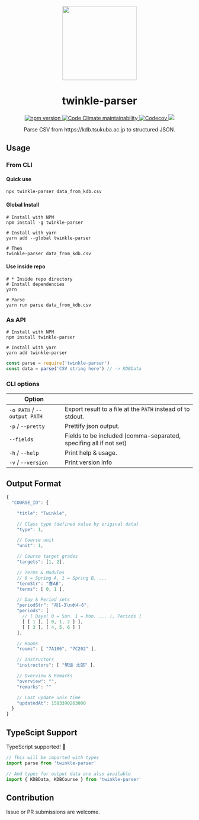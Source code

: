 <div align="center">
  <img width="200" src="https://storage.googleapis.com/twinkle-resouces/common/bldg-cl.png" alt="">
  <h1>twinkle-parser</h1>
  <p>
    <a href="https://www.npmjs.com/package/twinkle-parser" target="_blank" rel="noopener">
      <img alt="npm version" src="https://img.shields.io/npm/v/twinkle-parser.svg?style=flat-square">
    </a>
    <a href="https://codeclimate.com/github/nandenjin/twinkle-parser/maintainability">
      <img alt="Code Climate maintainability" src="https://img.shields.io/codeclimate/maintainability/nandenjin/twinkle-parser?style=flat-square">
    </a>
    <a href="https://codecov.io/gh/nandenjin/twinkle-parser">
      <img alt="Codecov" src="https://img.shields.io/codecov/c/gh/nandenjin/twinkle-parser?style=flat-square">
    </a>
    <span>
      <img src="http://img.shields.io/badge/license-MIT-blue.svg?style=flat-square">
    </span>
  </p>
  <p>Parse CSV from https://kdb.tsukuba.ac.jp to structured JSON.</p>
</div>

## Usage

### From CLI

#### Quick use

```shell
npx twinkle-parser data_from_kdb.csv
```

#### Global Install

```shell
# Install with NPM
npm install -g twinkle-parser

# Install with yarn
yarn add --global twinkle-parser

# Then
twinkle-parser data_from_kdb.csv
```

#### Use inside repo

```shell
# * Inside repo directory
# Install dependencies
yarn

# Parse
yarn run parse data_from_kdb.csv
```

### As API

```shell
# Install with NPM
npm install twinkle-parser

# Install with yarn
yarn add twinkle-parser
```

```js
const parse = require('twinkle-parser')
const data = parse('CSV string here') // -> KDBData
```

### CLI options

| Option                      |                                                                   |
| --------------------------- | ----------------------------------------------------------------- |
| `-o PATH` / `--output PATH` | Export result to a file at the `PATH` instead of to stdout.       |
| `-p` / `--pretty`           | Prettify json output.                                             |
| `--fields`                  | Fields to be included (comma-separated, specifing all if not set) |
| `-h` / `--help`             | Print help & usage.                                               |
| `-v` / `--version`          | Print version info

## Output Format

```js
{
  "COURSE_ID": {

    "title": "Twinkle",

    // Class type (defined value by original data)
    "type": 1,

    // Course unit
    "unit": 1,

    // Course target grades
    "targets": [1, 2],

    // Terms & Modules
    // 0 = Spring A, 1 = Spring B, ...
    "termStr": "春AB",
    "terms": [ 0, 1 ],

    // Day & Period sets
    "periodStr": "月1-3\n水4-6",
    "periods": [
      // [ Days( 0 = Sun. 1 = Mon. ... ), Periods ]
      [ [ 1 ], [ 0, 1, 2 ] ],
      [ [ 3 ], [ 4, 5, 6 ] ]
    ],

    // Rooms
    "rooms": [ "7A106", "7C202" ],

    // Instructors
    "instructors": [ "筑波 太郎" ],

    // Overview & Remarks
    "overview": "",
    "remarks": ""

    // Last update unix time
    "updatedAt": 1583390263000
  }
}
```

## TypeScipt Support

TypeScript supported! 🎉

```ts
// This will be imported with types
import parse from 'twinkle-parser'

// And types for output data are also available
import { KDBData, KDBCourse } from 'twinkle-parser'
```

## Contribution

Issue or PR submissions are welcome.
